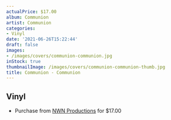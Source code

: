```yaml
---
actualPrice: $17.00
album: Communion
artist: Communion
categories:
- Vinyl
date: '2021-06-26T15:22:44'
draft: false
images:
- /images/covers/communion-communion.jpg
inStock: true
thumbnailImage: /images/covers/communion-communion-thumb.jpg
title: Communion - Communion
---
```


## Vinyl
* Purchase from [NWN Productions](http://shop.nwnprod.com/index.php?route=product/product&path=75&product_id=15808&sort=pd.name&order=ASC) for $17.00
